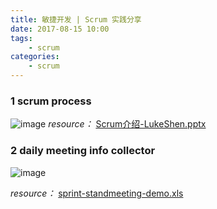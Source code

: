 ```yaml
---
title: 敏捷开发 | Scrum 实践分享
date: 2017-08-15 10:00
tags: 
    - scrum
categories: 
    - scrum
---
```

<!-- more -->
### 1 scrum process
![image](https://user-images.githubusercontent.com/5382942/29303766-c1f8fdf2-81c1-11e7-95ea-f18e1821fcd9.png)
*resource：*
[Scrum介绍-LukeShen.pptx](https://github.com/BruceOuyang/issuelist/blob/master/knowledge/scrum/Scrum%E4%BB%8B%E7%BB%8D-LukeShen.pptx?raw=true)

### 2 daily meeting info collector
![image](https://user-images.githubusercontent.com/5382942/29303828-34608e28-81c2-11e7-9bf8-5c847118b32c.png)

*resource：* 
[sprint-standmeeting-demo.xls](https://github.com/BruceOuyang/issuelist/blob/master/knowledge/scrum/sprint-standmeeting-demo.xls?raw=true)

